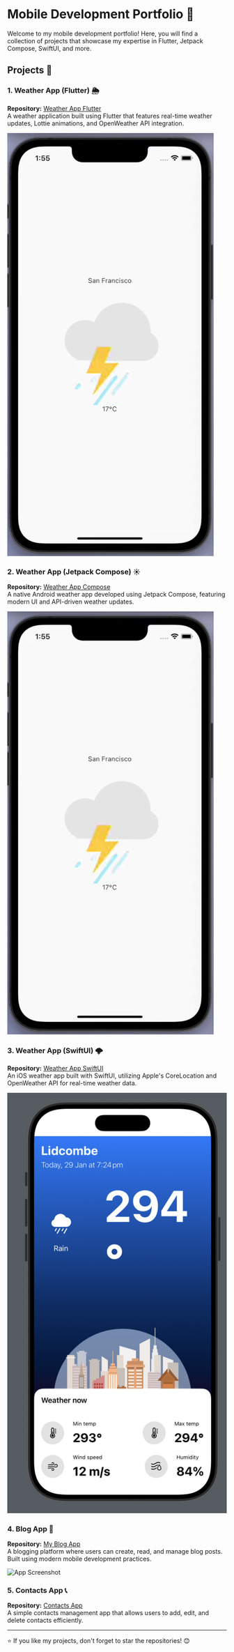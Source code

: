 # Mobile Development Portfolio 📱

Welcome to my mobile development portfolio! Here, you will find a collection of projects that showcase my expertise in Flutter, Jetpack Compose, SwiftUI, and more.

## Projects 🚀

### 1. Weather App (Flutter) 🌦️
**Repository:** [Weather App Flutter](https://github.com/iRahulGaur/weather_app_flutter)  
A weather application built using Flutter that features real-time weather updates, Lottie animations, and OpenWeather API integration.

![App Screenshot](https://github.com/iRahulGaur/weather_app_flutter/blob/main/weather.png)

### 2. Weather App (Jetpack Compose) ☀️
**Repository:** [Weather App Compose](https://github.com/iRahulGaur/WeatherAppCompose/blob/master/image.png)  
A native Android weather app developed using Jetpack Compose, featuring modern UI and API-driven weather updates.

![App Screenshot](https://github.com/iRahulGaur/weather_app_flutter/blob/main/weather.png)

### 3. Weather App (SwiftUI) 🌩️
**Repository:** [Weather App SwiftUI](https://github.com/iRahulGaur/WeatherApp_swiftui)  
An iOS weather app built with SwiftUI, utilizing Apple's CoreLocation and OpenWeather API for real-time weather data.

![App Screenshot](https://github.com/iRahulGaur/WeatherApp_swiftui/blob/main/Screenshots/screenshot2.png)

### 4. Blog App 📝
**Repository:** [My Blog App](https://github.com/HarshitaAppTech/MyBlogApp)  
A blogging platform where users can create, read, and manage blog posts. Built using modern mobile development practices.

![App Screenshot](https://camo.githubusercontent.com/78d7b2e19dabf4a18707bbb353160bd0fbec360574efc35bbcfa2606c12d9fa8/68747470733a2f2f706c61792d6c682e676f6f676c6575736572636f6e74656e742e636f6d2f724a7441356d4961596743515541656a71334741544534694b35344459465931326a676f616e516735506b43365873634e4e3365425937344e59335f4b322d326467773d77323536302d68313434302d7277)

### 5. Contacts App 📞
**Repository:** [Contacts App](https://github.com/iRahulGaur/contacts-app)  
A simple contacts management app that allows users to add, edit, and delete contacts efficiently.

---
⭐ If you like my projects, don't forget to star the repositories! 😊
